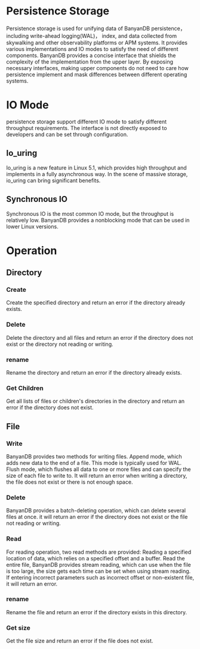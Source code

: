 # Persistence Storage
Persistence storage is used for unifying data of BanyanDB persistence， including write-ahead logging(WAL)， index, and data collected from skywalking and other observability platforms or APM systems. It provides various implementations and IO modes to satisfy the need of different components.
BanyanDB provides a concise interface that shields the complexity of the implementation from the upper layer. By exposing necessary interfaces, making upper components do not need to care how persistence implement and mask differences between different operating systems.

# IO Mode
persistence storage support different IO mode to satisfy different throughput requirements. The interface is not directly exposed to developers and can be set through configuration.

## Io_uring
Io_uring is a new feature in Linux 5.1, which provides high throughput and implements in a fully asynchronous way. In the scene of massive storage, io_uring can bring significant benefits.

## Synchronous IO
Synchronous IO is the most common IO mode, but the throughput is relatively low. BanyanDB provides a nonblocking mode that can be used in lower Linux versions.

# Operation
## Directory
### Create
Create the specified directory and return an error if the directory already exists.

### Delete
Delete the directory and all files and return an error if the directory does not exist or the directory not reading or writing.

### rename
Rename the directory and return an error if the directory already exists.

### Get Children
Get all lists of files or children's directories in the directory and return an error if the directory does not exist.

## File
### Write
BanyanDB provides two methods for writing files.
Append mode, which adds new data to the end of a file. This mode is typically used for WAL.
Flush mode, which flushes all data to one or more files and can specify the size of each file to write to.
It will return an error when writing a directory, the file does not exist or there is not enough space.

### Delete
BanyanDB provides a batch-deleting operation, which can delete several files at once. it will return an error if the directory does not exist or the file not reading or writing.

### Read
For reading operation, two read methods are provided:
Reading a specified location of data, which relies on a specified offset and a buffer.
Read the entire file, BanyanDB provides stream reading, which can use when the file is too large, the size gets each time can be set when using stream reading.
If entering incorrect parameters such as incorrect offset or non-existent file, it will return an error.

### rename
Rename the file and return an error if the directory exists in this directory.

### Get size
Get the file size and return an error if the file does not exist.